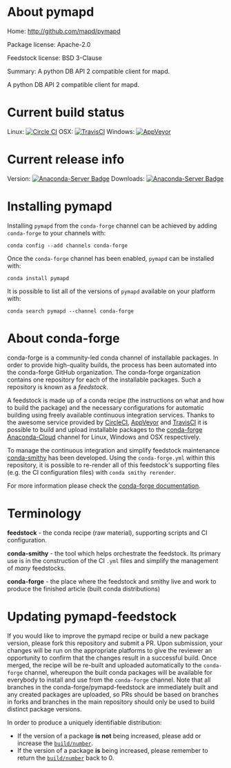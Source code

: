 About pymapd
============

Home: http://github.com/mapd/pymapd

Package license: Apache-2.0

Feedstock license: BSD 3-Clause

Summary: A python DB API 2 compatible client for mapd.

A python DB API 2 compatible client for mapd.


Current build status
====================

Linux: [![Circle CI](https://circleci.com/gh/conda-forge/pymapd-feedstock.svg?style=shield)](https://circleci.com/gh/conda-forge/pymapd-feedstock)
OSX: [![TravisCI](https://travis-ci.org/conda-forge/pymapd-feedstock.svg?branch=master)](https://travis-ci.org/conda-forge/pymapd-feedstock)
Windows: [![AppVeyor](https://ci.appveyor.com/api/projects/status/github/conda-forge/pymapd-feedstock?svg=True)](https://ci.appveyor.com/project/conda-forge/pymapd-feedstock/branch/master)

Current release info
====================
Version: [![Anaconda-Server Badge](https://anaconda.org/conda-forge/pymapd/badges/version.svg)](https://anaconda.org/conda-forge/pymapd)
Downloads: [![Anaconda-Server Badge](https://anaconda.org/conda-forge/pymapd/badges/downloads.svg)](https://anaconda.org/conda-forge/pymapd)

Installing pymapd
=================

Installing `pymapd` from the `conda-forge` channel can be achieved by adding `conda-forge` to your channels with:

```
conda config --add channels conda-forge
```

Once the `conda-forge` channel has been enabled, `pymapd` can be installed with:

```
conda install pymapd
```

It is possible to list all of the versions of `pymapd` available on your platform with:

```
conda search pymapd --channel conda-forge
```


About conda-forge
=================

conda-forge is a community-led conda channel of installable packages.
In order to provide high-quality builds, the process has been automated into the
conda-forge GitHub organization. The conda-forge organization contains one repository
for each of the installable packages. Such a repository is known as a *feedstock*.

A feedstock is made up of a conda recipe (the instructions on what and how to build
the package) and the necessary configurations for automatic building using freely
available continuous integration services. Thanks to the awesome service provided by
[CircleCI](https://circleci.com/), [AppVeyor](http://www.appveyor.com/)
and [TravisCI](https://travis-ci.org/) it is possible to build and upload installable
packages to the [conda-forge](https://anaconda.org/conda-forge)
[Anaconda-Cloud](http://docs.anaconda.org/) channel for Linux, Windows and OSX respectively.

To manage the continuous integration and simplify feedstock maintenance
[conda-smithy](http://github.com/conda-forge/conda-smithy) has been developed.
Using the ``conda-forge.yml`` within this repository, it is possible to re-render all of
this feedstock's supporting files (e.g. the CI configuration files) with ``conda smithy rerender``.

For more information please check the [conda-forge documentation](https://conda-forge.org/docs/).

Terminology
===========

**feedstock** - the conda recipe (raw material), supporting scripts and CI configuration.

**conda-smithy** - the tool which helps orchestrate the feedstock.
                   Its primary use is in the construction of the CI ``.yml`` files
                   and simplify the management of *many* feedstocks.

**conda-forge** - the place where the feedstock and smithy live and work to
                  produce the finished article (built conda distributions)


Updating pymapd-feedstock
=========================

If you would like to improve the pymapd recipe or build a new
package version, please fork this repository and submit a PR. Upon submission,
your changes will be run on the appropriate platforms to give the reviewer an
opportunity to confirm that the changes result in a successful build. Once
merged, the recipe will be re-built and uploaded automatically to the
`conda-forge` channel, whereupon the built conda packages will be available for
everybody to install and use from the `conda-forge` channel.
Note that all branches in the conda-forge/pymapd-feedstock are
immediately built and any created packages are uploaded, so PRs should be based
on branches in forks and branches in the main repository should only be used to
build distinct package versions.

In order to produce a uniquely identifiable distribution:
 * If the version of a package **is not** being increased, please add or increase
   the [``build/number``](http://conda.pydata.org/docs/building/meta-yaml.html#build-number-and-string).
 * If the version of a package **is** being increased, please remember to return
   the [``build/number``](http://conda.pydata.org/docs/building/meta-yaml.html#build-number-and-string)
   back to 0.